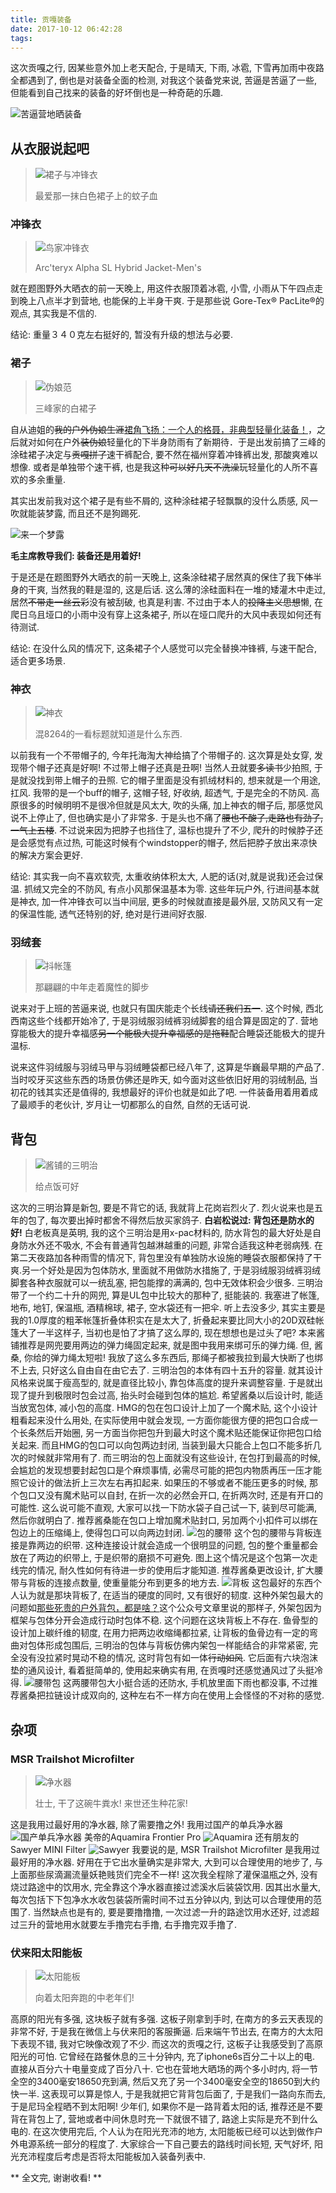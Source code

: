 ```yaml
---
title: 贡嘎装备
date: 2017-10-12 06:42:28
tags:
---
```


这次贡嘎之行, 因某些意外加上老天配合, 于是晴天, 下雨, 冰雹, 下雪再加雨中夜路全都遇到了, 倒也是对装备全面的检测, 对我这个装备党来说, 苦逼是苦逼了一些, 但能看到自己找来的装备的好坏倒也是一种奇葩的乐趣.

![苦逼营地晒装备](/images/gonga/营地晒装备.JPG)

<!-- more -->

## 从衣服说起吧

> ![裙子与冲锋衣](/images/gonga/红鸟与白裙.jpeg)
>
> 最爱那一抹白色裙子上的蚊子血



### 冲锋衣

> ![鸟家冲锋衣](/images/gonga/鸟冲.jpg)
>
> Arc'teryx Alpha SL Hybrid Jacket-Men's

就在题图野外大晒衣的前一天晚上, 用这件衣服顶着冰雹, 小雪, 小雨从下午四点走到晚上八点半才到营地, 也能保的上半身干爽. 于是那些说 Gore-Tex® PacLite®的观点, 其实我是不信的.

结论: 重量３４０克左右挺好的, 暂没有升级的想法与必要.

### 裙子

> ![伪娘范](/images/gonga/裙子.JPG)
>
> 三峰家的白裙子

自从迪姐的~~我的户外伪娘生涯~~[裙角飞扬：一个人的格聂，非典型轻量化装备！](http://bbs.8264.com/forum-viewthread-tid-2026879-page-1-authorid-92276.html)，之后就对如何在户外~~装伪娘~~轻量化的下半身防雨有了新期待．于是出发前搞了三峰的涂硅裙子决定与~~贡嘎拼了~~速干裤配合, 要不然在福州穿着冲锋裤出发, 那酸爽难以想像. 或者是单独带个速干裤, 也是我这种~~可以好几天不洗澡~~玩轻量化的人所不喜欢的多余重量.

其实出发前我对这个裙子是有些不屑的, 这种涂硅裙子轻飘飘的没什么质感, 风一吹就能装梦露, 而且还不是狗踢死.

![来一个梦露](/images/gonga/梦露.jpeg)

**毛主席教导我们: 装备还是用着好!**

于是还是在题图野外大晒衣的前一天晚上, 这条涂硅裙子居然真的保住了我下~~体~~半身的干爽, 当然我的鞋是湿的, 这是后话. 这么薄的涂硅面料在一堆的矮灌木中走过, 居然~~不带走一丝云彩~~没有被刮破, 也真是利害. 不过由于本人的~~投降主义思想~~懒, 在爬日乌且垭口的小雨中没有穿上这条裙子, 所以在垭口爬升的大风中表现如何还有待测试.

结论: 在没什么风的情况下, 这条裙子个人感觉可以完全替换冲锋裤, 与速干配合, 适合更多场景.

### 神衣

> ![神衣](/images/gonga/神衣.JPG)
>
> 混8264的一看标题就知道是什么东西.

以前我有一个不带帽子的, 今年托海淘大神给搞了个带帽子的. 这次算是处女穿, 发现带个帽子还真是好啊! 不过带上帽子还真是丑啊! 当然人丑就要~~多读书~~少拍照, 于是就没找到带上帽子的丑照. 它的帽子里面是没有抓绒材料的, 想来就是一个用途, 扛风.
我带的是一个buff的帽子, 这帽子轻, 好收纳, 超透气, 于是完全的不防风. 高原很多的时候明明不是很冷但就是风太大, 吹的头痛, 加上神衣的帽子后, 那感觉风说不上停止了, 但也确实是小了非常多. 于是头也不痛了~~腰也不酸了,走路也有劲了, 一气上五楼~~. 不过说来因为把脖子也挡住了, 温标也提升了不少, 爬升的时候脖子还是会感觉有点过热, 可能这时候有个windstopper的帽子, 然后把脖子放出来凉快的解决方案会更好.

结论: 其实我一向不喜欢软壳, 太重收纳体积太大, 人肥的话(对,就是说我)还会过保温. 抓绒又完全的不防风, 有点小风那保温基本为零. 这些年玩户外, 行进间基本就是神衣, 加一件冲锋衣可以当中间层, 更多的时候就直接是最外层, 又防风又有一定的保温性能, 透气还特别的好, 绝对是行进间好衣服.

### 羽绒套

> ![抖帐篷](/images/gonga/抖帐篷.GIF)
>
> 那翩翩的中年走着魔性的脚步

说来对于上班的苦逼来说, 也就只有国庆能走个长线~~请还我们五一~~. 这个时候, 西北西南这些个线都开始冷了, 于是羽绒服羽绒裤羽绒脚套的组合算是固定的了. 营地穿能极大的提升幸福感~~另一个能极大提升幸福感的是拖鞋~~配合睡袋还能极大的提升温标.

说来这件羽绒服与羽绒马甲与羽绒睡袋都已经八年了, 这算是华巍最早期的产品了. 当时咬牙买这些东西的场景仿佛还是昨天, 如今面对这些依旧好用的羽绒制品, 当初花的钱其实还是值得的, 我想最好的评价也就是如此了吧. 一件装备用着用着成了最顺手的老伙计, 岁月让一切都那么的自然, 自然的无话可说.

## 背包

> ![酱铺的三明治](/images/gonga/三明治.png)
>
> 给点饭可好

这次的三明治算是新包, 要是不背它的话, 我就背上花岗岩烈火了. 烈火说来也是五年的包了, 每次要出掉时都舍不得然后放买家鸽子.
**白岩松说过: 背包还是防水的好!**
白老板真是英明, 我的这个三明治是用x-pac材料的, 防水背包的最大好处是自身防水外还不吸水, 不会有普通背包越淋越重的问题, 非常合适我这种老弱病残. 在第二天夜路加各种雨雪的情况下, 背包里没有单独防水设施的睡袋衣服都保持了干爽.另一个好处是因为包体防水, 里面就不用做防水措施了, 于是羽绒服羽绒裤羽绒脚套各种衣服就可以一统乱塞, 把包能撑的满满的, 包中无效体积会少很多.
三明治带了一个约二十升的网兜, 算是UL包中比较大的那种了, 挺能装的. 我塞进了帐篷, 地布, 地钉, 保温瓶, 酒精棉球, 裙子, 空水袋还有一把伞. 听上去没多少, 其实主要是我的1.0厚度的粗苯帐篷折叠体积实在是太大了, 折叠起来要比同大小的20D双硅帐篷大了一半这样子, 当初也是怕了才搞了这么厚的, 现在想想也是过头了吧? 本来酱铺推荐是网兜要用两边的弹力绳固定起来, 就是图中我用来绑可乐的弹力绳. 但, 酱桑, 你给的弹力绳太短啦! 我放了这么多东西后, 那绳子都被我拉到最大快断了也绑不上去, 只好这么自由自在由它去了.
三明治包的本体有四十五升的容量. 就其设计风格来说属于瘦高型的, 就是直径比较小, 靠包体高度的提升来调整容量. 于是就出现了提升到极限时包会过高, 抬头时会碰到包体的尴尬. 希望酱桑以后设计时, 能适当放宽包体, 减小包的高度. HMG的包在包口设计上加了一个魔术贴, 这个小设计粗看起来没什么用处, 在实际使用中就会发现, 一方面你能很方便的把包口合成一个长条然后开始圈, 另一方面当你把包升到最大时这个魔术贴还能保证你把包口给关起来. 而且HMG的包口可以向包两边封闭, 当装到最大只能合上包口不能多折几次的时候就非常用有了. 而三明治的包上面就没有这些设计, 在包打到最高的时候, 会尴尬的发现想要封起包口是个麻烦事情, 必需尽可能的把包内物质再压一压才能照它设计的做法折上三次左右再扣起来. 如果压的不够或者不能压更多的时候, 那个包口又没有魔术贴可以自封, 在折一次的必然会开口, 在折两次时, 还是有开口的可能性. 这么说可能不直观, 大家可以找一下防水袋子自己试一下, 装到尽可能满, 然后你就明白了. 推荐酱桑能在包口上增加魔术贴封口, 另加两个小扣件可以绑在包边上的压缩绳上, 使得包口可以向两边封闭.
![包的腰带](/images/gonga/包腰带.JPG)
这个包的腰带与背板连接是靠两边的织带. 这种连接设计就会造成一个很明显的问题, 包的整个重量都会放在了两边的织带上, 于是织带的磨损不可避免. 图上这个情况是这个包第一次走线完的情况, 耐久性如何有待进一步的使用后才能知道. 推荐酱桑更改设计, 扩大腰带与背板的连接点数量, 使重量能分布到更多的地方去.
![背板](/images/gonga/包背板.JPG)
这包最好的东西个人认为就是那块背板了, 在适当的硬度的同时, 又有很好的韧度. 这种外架包最大的问题如[那些死贵的户外背包，都是啥？](https://mp.weixin.qq.com/s/89dOHpQ5ldZYzVqgMZAQCQ)这个公众号文章里说的那样子, 外架包因为框架与包体分开会造成行动时包体不稳. 这个问题在这块背板上不存在. 鱼骨型的设计加上碳纤维的韧度, 在用力把两边收缩绳都拉紧, 让背板的鱼骨边有一定的弯曲对包体形成包围后, 三明治的包体与背板仿佛内架包一样能结合的非常紧密, 完全没有没拉紧时晃动不稳的情况, 这时背包有如一体~~行动如风~~. 它后面有六块泡沫垫的通风设计, 看着挺简单的, 使用起来确实有用, 在贡嘎时还感觉通风过了头挺冷得.
![腰带包](/images/gonga/腰带包.JPG)
这两腰带包大小挺合适的还防水, 手机放里面下雨也都没事, 不过推荐酱桑把拉链设计成双向的, 这种左右不一样方向在使用上会怪怪的不对称的感觉.

## 杂项

### MSR Trailshot Microfilter

> ![净水器](/images/gonga/msr.png)
>
> 壮士, 干了这碗牛粪水! 来世还生种花家!

这是我用过最好用的净水器, 除了需要撸之外!
我用过国产的单兵净水器![国产单兵净水器](/images/gonga/国产单兵净水器.png)
美帝的Aquamira Frontier Pro ![Aquamira](/images/gonga/Aquamira.png)
还有朋友的Sawyer MINI Filter ![Sawyer](/images/gonga/索耶.png)
我要说的是, MSR Trailshot Microfilter 是我用过最好用的净水器. 好用在于它出水量确实是非常大, 大到可以合理使用的地步了, 与上面那些尿滴漏流量妖艳贱货们完全不一样! 这次我全程除了灌保温瓶之外, 没有烧过路途中的饮用水, 完全靠这个净水器直接过滤溪水后装袋饮用. 因其出水量大, 每次包括下下包净水水收包装袋所需时间不过五分钟以内, 到达可以合理使用的范围了. 当然缺点也是有的, 要是要撸撸撸, 一次过滤一升的路途饮用水还好, 过滤超过三升的营地用水就要左手撸完右手撸, 右手撸完双手撸了.

### 伏来阳太阳能板

> ![太阳能板](/images/gonga/太阳能板.JPG)
>
> 向着太阳奔跑的中老年们!

高原的阳光有多强, 这块板子就有多强. 这板子刚拿到手时, 在南方的多云天表现的非常不好, 于是我在微信上与伏来阳的客服撕逼. 后来端午节出去, 在南方的大太阳下表现不错, 我对它映像改观了不少. 而这次的贡嘎之行, 这板子让我感受到了高原阳光的可怕.
它曾经在路餐休息的三十分钟内, 充了iphone6s百分二十以上的电. 直接从百分六十电量变成了百分八十. 它也在营地大晒场的两个多小时内, 将一节全空的3400毫安18650充到满, 然后又充了另一个3400毫安全空的18650到大约快一半. 这表现可以算是惊人, 于是我就把它背背包后面了, 于是我们一路向东而去, 于是尼玛全程晒不到太阳啊! 少年们, 如果你不是一路背着太阳的话, 推荐还是不要背在背包上了, 营地或者中间休息时充一下就很不错了, 路途上实际是充不到什么电的.
在这次使用完后, 个人认为在阳光充沛的地方, 太阳能板已经可以达到做作户外电源系统一部分的程度了. 大家综合一下自己要去的路线时间长短, 天气好坏, 阳光充沛程度后考虑是否将太阳能板加入装备列表中.

** 全文完, 谢谢收看! **
